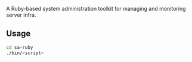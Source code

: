 A Ruby-based system administration toolkit for managing and monitoring server infra.

## Usage

```bash
cd sa-ruby
./bin/<script>
```
